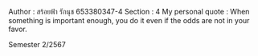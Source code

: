 Author : สร้อยฟ้า รักนุช 653380347-4
Section : 4
My personal quote : When something is important enough, you do it even if the odds are not in your favor.

Semester 2/2567